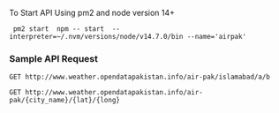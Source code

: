 To Start API Using pm2 and node version 14+
```
 pm2 start  npm -- start  --interpreter=~/.nvm/versions/node/v14.7.0/bin --name='airpak'
```

### Sample API Request
```
GET http://www.weather.opendatapakistan.info/air-pak/islamabad/a/b
```

```
GET http://www.weather.opendatapakistan.info/air-pak/{city_name}/{lat}/{long}
```